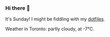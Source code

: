 ### Hi there :wave:

It's Sunday! I might be fiddling with my [dotfiles](https://github.com/bewuethr/dotfiles).

Weather in Toronto: partly cloudy, at -7°C.
